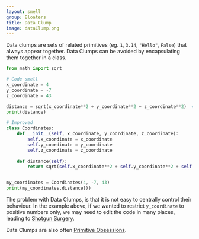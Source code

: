 ```yaml
---
layout: smell
group: Bloaters
title: Data Clump
image: dataClump.png
---
```

Data clumps are sets of related primitives (eg. `1`, `3.14`, `"Hello"`, `False`) that always appear together. Data Clumps can be avoided by encapsulating them together in a class.

~~~ python
from math import sqrt

# Code smell
x_coordinate = 4
y_coordinate = -7
z_coordinate = 43

distance = sqrt(x_coordinate**2 + y_coordinate**2 + z_coordinate**2)  # Pythagorean theorem
print(distance)

# Improved
class Coordinates:
    def __init__(self, x_coordinate, y_coordinate, z_coordinate):
        self.x_coordinate = x_coordinate
        self.y_coordinate = y_coordinate
        self.z_coordinate = z_coordinate
    
    def distance(self):
        return sqrt(self.x_coordinate**2 + self.y_coordinate**2 + self.z_coordinate**2)  # Pythagorean theorem


my_coordinates = Coordinates(4, -7, 43)
print(my_coordinates.distance())
~~~

The problem with Data Clumps, is that it is not easy to centrally control their behaviour. In the example above, if we wanted to restrict `y_coordinate` to positive numbers only, we may need to edit the code in many places, leading to [Shotgun Surgery](../change-preventers/shotgun-surgery).

Data Clumps are also often [Primitive Obsessions](primitive-obsession).
